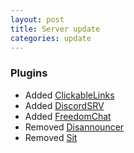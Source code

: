 ```yaml
---
layout: post
title: Server update
categories: update
---
```


### Plugins
* Added [ClickableLinks](https://modrinth.com/plugin/clickablelinks)  
* Added [DiscordSRV](https://modrinth.com/plugin/discordsrv)  
* Added [FreedomChat](https://modrinth.com/plugin/freedomchat)  
* Removed [Disannouncer](https://modrinth.com/plugin/disannouncer)  
* Removed [Sit](https://modrinth.com/plugin/stairsit)  
